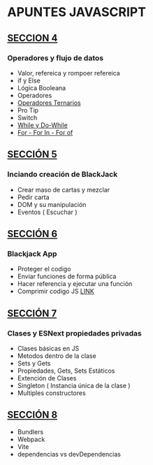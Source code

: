 # APUNTES JAVASCRIPT

## [ SECCION 4 ]( ./seccion4 ) 
### Operadores y flujo de datos
* Valor, refereica y rompoer refereica
* if y Else
* Lógica Booleana
* Operadores
* [Operadores Ternarios](seccion4/operador-ternario.js)
* Pro Tip
* Switch
* [While y Do-While](./seccion4/while.js)
* [For - For In - For of](./seccion4/ciclos.js)

## [ SECCIÓN 5]( ./seccion5/ )
### Inciando creación de BlackJack
* Crear maso de cartas y mezclar
* Pedir carta
* DOM y su manipulación
* Eventos ( Escuchar )


## [ SECCIÓN 6 ]( ./seccion6/ )
### Blackjack App 
* Proteger el codigo
* Enviar funciones de forma pública
* Hacer referencia y ejecutar una función
* Comprimir codigo JS [ LINK ]( https://www.toptal.com/developers/javascript-minifier )

## [ SECCIÓN 7 ]( ./seccion7/ )
### Clases y ESNext propiedades privadas
* Clases básicas en JS
* Metodos dentro de la clase
* Sets y Gets
* Propiedades, Gets, Sets Estáticos
* Extención de Clases
* Singleton ( Instancia única de la clase )
* Multiples constructores

## [ SECCIÓN 8 ]( ./seccion8/ )
* Bundlers
* Webpack
* Vite
* dependencias vs devDependencias